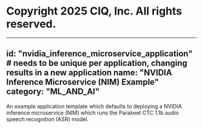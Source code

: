 # Copyright 2025 CIQ, Inc. All rights reserved.
---
id: "nvidia_inference_microservice_application" # needs to be **unique** per application, changing results in a new application
name: "NVIDIA Inference Microservice (NIM) Example"
category: "ML_AND_AI"
---
An example application template which defaults to deploying a NVIDIA inference microservice (NIM) which runs the Parakeet CTC 1.1b audio speech recognition (ASR) model.
